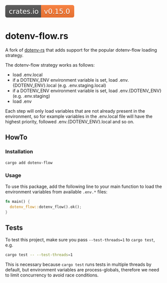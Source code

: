 [![Crates.io](./badges/crates.io.svg)](https://crates.io/crates/dotenv-flow)


# dotenv-flow.rs

A fork of [dotenv-rs](https://github.com/dotenv-rs/dotenv) that adds support for the popular dotenv-flow
loading strategy.


The dotenv-flow strategy works as follows:

- load .env.local
- if a DOTENV_ENV environment variable is set, load .env.{DOTENV_ENV}.local (e.g. .env.staging.local)
- if a DOTENV_ENV environment variable is set, load .env.{DOTENV_ENV} (e.g. .env.staging)
- load .env

Each step will only load variables that are not already present in the environment, so for example variables
in the .env.local file will have the highest priority, followed .env.{DOTENV_ENV}.local and so on.

## HowTo

### Installation

```sh
cargo add dotenv-flow
```

### Usage

To use this package, add the following line to your main function to load the environment variables from available `.env.*` files:

```rs
fn main() {
  dotenv_flow::dotenv_flow().ok();
}
```


## Tests

To test this project, make sure you pass `--test-threads=1` to `cargo test`, e.g.

```sh
cargo test -- --test-threads=1
```

This is necessary because `cargo test` runs tests in multiple threads by default, but environment variables are process-globals, therefore we need to limit concurrency to avoid race conditions.
